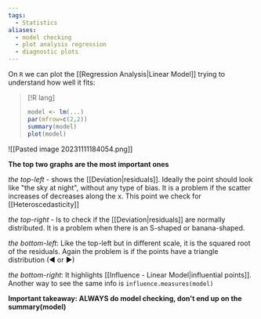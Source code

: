 ```yaml
---
tags:
  - Statistics
aliases:
  - model checking
  - plot analysis regression
  - diagnostic plots
---
```

On `R` we can plot the [[Regression Analysis|Linear Model]] trying to understand how well it fits:

>[!R lang]
>```R
>model <- lm(...)
>par(mfrow=c(2,2))
>summary(model)
>plot(model)
>```

![[Pasted image 20231111184054.png]]

**The top two graphs are the most important ones**

*the top-left* - shows the [[Deviation|residuals]]. Ideally the point should look like "the sky at night", without any type of bias. It is a problem if the scatter increases of decreases along the x. This point we check for [[Heteroscedasticity]]

*the top-right* - Is to check if the [[Deviation|residuals]] are normally distributed. It is a problem when there is an S-shaped or banana-shaped.

*the bottom-left*: Like the top-left but in different scale, it is the squared root of the residuals. Again the problem is if the points have a triangle distribution (◄ or ►)

*the bottom-right*: It highlights [[Influence - Linear Model|influential points]]. Another way to see the same info is `influence.measures(model)`

**Important takeaway: ALWAYS do model checking, don't end up on the summary(model)**